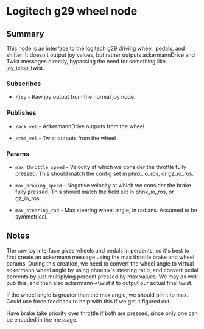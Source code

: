 # Logitech g29 wheel node

## Summary

This node is an interface to the logitech g29 driving wheel, pedals, and shifter. It doesn't output joy values, but
rather
outputs ackermannDrive and Twist messages directly, bypassing the need for something like joy_telop_twist.

### Subscribes

- `/joy` - Raw joy output from the normal joy node.

### Publishes

- `/ack_vel` - AckermannDrive outputs from the wheel

- `/cmd_vel` - Twist outputs from the wheel

### Params

- `max_throttle_speed` - Velocity at which we consider the throttle fully pressed. This should match the config set in
  phnx_io_ros, or gz_io_ros.

- `max_braking_speed` - Negative velocity at which we consider the brake fully pressed. This should match the field set
  in
  phnx_io_ros, or gz_io_ros.

- `max_steering_rad` - Max steering wheel angle, in radians. Assumed to be symmetrical.

## Notes

The raw joy interface gives wheels and pedals in percents, so it's best to first create an ackermann message using the
max throttle brake and wheel params. During this creation, we need to convert the wheel angle to virtual ackermann wheel
angle by using phoenix's steering ratio, and convert pedal percents by just multiplying percent pressed by max values.
We may as well pub this, and then also ackermann->twist it to output our actual
final twist.

If the wheel angle is greater than the max angle, we should pin it to max. Could use force feedback to help with this if
we get it figured out.

Have brake take priority over throttle if both are pressed, since only one can be encoded in the message.
